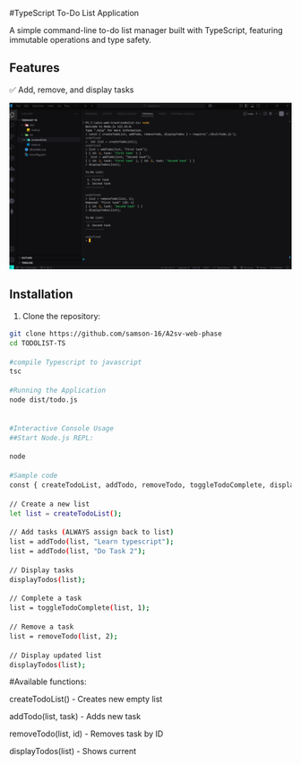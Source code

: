 #TypeScript To-Do List Application

A simple command-line to-do list manager built with TypeScript, featuring immutable operations and type safety.

## Features

✅ Add, remove, and display tasks

![App Screenshot](./src/screenshots/image.png)
## Installation

1. Clone the repository:
```bash
git clone https://github.com/samson-16/A2sv-web-phase
cd TODOLIST-TS

#compile Typescript to javascript 
tsc

#Running the Application
node dist/todo.js


#Interactive Console Usage
##Start Node.js REPL:

node

#Sample code
const { createTodoList, addTodo, removeTodo, toggleTodoComplete, displayTodos } = require('./dist/todo.js');

// Create a new list
let list = createTodoList();

// Add tasks (ALWAYS assign back to list)
list = addTodo(list, "Learn typescript");
list = addTodo(list, "Do Task 2");

// Display tasks
displayTodos(list);

// Complete a task
list = toggleTodoComplete(list, 1);

// Remove a task
list = removeTodo(list, 2);

// Display updated list
displayTodos(list);
```

#Available functions:

createTodoList() - Creates new empty list

addTodo(list, task) - Adds new task

removeTodo(list, id) - Removes task by ID

displayTodos(list) - Shows current 


